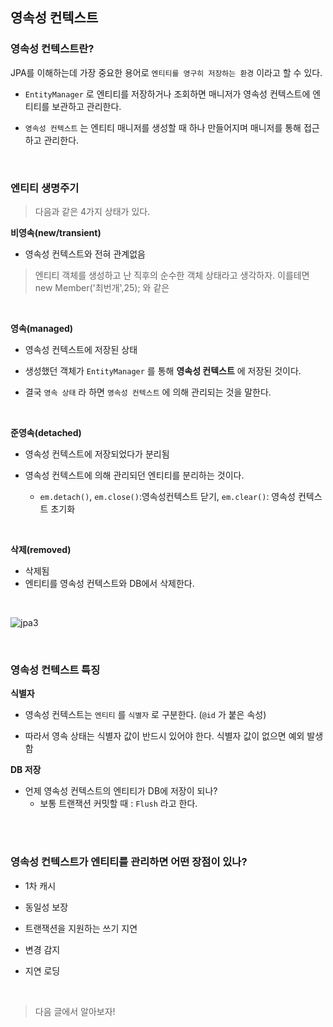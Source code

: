 


## 영속성 컨텍스트

### 영속성 컨텍스트란?

JPA를 이해하는데 가장 중요한 용어로 `엔티티를 영구히 저장하는 환경` 이라고 할 수 있다.

- `EntityManager` 로 엔티티를 저장하거나 조회하면 매니저가 영속성 컨텍스트에 엔티티를 보관하고 관리한다.

- `영속성 컨텍스트` 는 엔티티 매니저를 생성할 때 하나 만들어지며 매니저를 통해 접근하고 관리한다.

<br>


### 엔티티 생명주기

> 다음과 같은 4가지 상태가 있다.

**비영속(new/transient)**

- 영속성 컨텍스트와 전혀 관계없음

> 엔티티 객체를 생성하고 난 직후의 순수한 객체 상태라고 생각하자. 이를테면 new Member('최번개',25); 와 같은 

<br>

**영속(managed)**

- 영속성 컨텍스트에 저장된 상태

- 생성했던 객체가 `EntityManager` 를 통해 **영속성 컨텍스트** 에 저장된 것이다.

- 결국 `영속 상태` 라 하면 `영속성 컨텍스트`  에 의해 관리되는 것을 말한다.

<br> 

**준영속(detached)**

- 영속성 컨텍스트에 저장되었다가 분리됨

- 영속성 컨텍스트에 의해 관리되던 엔티티를 분리하는 것이다.
	- `em.detach()`, `em.close()`:영속성컨텍스트 닫기, `em.clear()`: 영속성 컨텍스트 초기화

<br>

**삭제(removed)**

- 삭제됨
- 엔티티를 영속성 컨텍스트와 DB에서 삭제한다.


<br>

![jpa3](https://user-images.githubusercontent.com/76927397/163708998-e29352c1-4e0a-4931-874c-450464798aaa.JPG)






<br>


### 영속성 컨텍스트 특징

**식별자**

- 영속성 컨텍스트는 `엔티티` 를 `식별자` 로 구분한다. (`@id` 가 붙은 속성)

- 따라서 영속 상태는 식별자 값이 반드시 있어야 한다. 식별자 값이 없으면 예외 발생함

**DB 저장**

- 언제 영속성 컨텍스트의 엔티티가 DB에 저장이 되나?
	- 보통 트랜잭션 커밋할 때 : `Flush` 라고 한다.

<br>

<br>


### 영속성 컨텍스트가 엔티티를 관리하면 어떤 장점이 있나?

- 1차 캐시

- 동일성 보장

- 트랜잭션을 지원하는 쓰기 지연

- 변경 감지

- 지연 로딩

<br>

> 다음 글에서 알아보자!